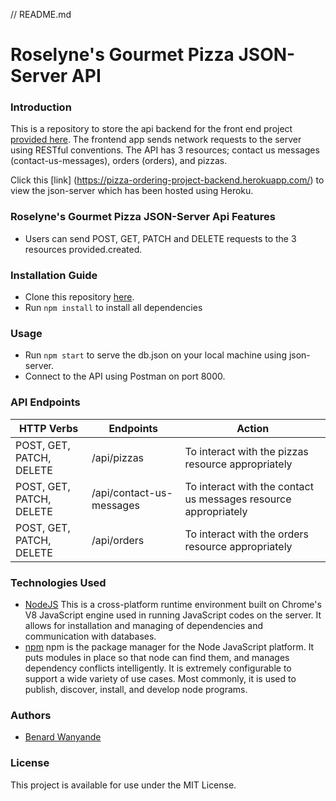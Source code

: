 // README.md
# Roselyne's Gourmet Pizza JSON-Server API
### Introduction
This is a repository to store the api backend for the front end project [provided here](https://github.com/benard-dev/pizza-ordering-project.git). The frontend app sends network requests to the server using RESTful conventions. The API has 3 resources; contact us messages (contact-us-messages), orders (orders), and pizzas.

Click this [link] (https://pizza-ordering-project-backend.herokuapp.com/) to view the json-server which has been hosted using Heroku.
### Roselyne's Gourmet Pizza JSON-Server Api Features
* Users can send POST, GET, PATCH and DELETE requests to the 3 resources provided.created.
### Installation Guide
* Clone this repository [here](https://github.com/benard-dev/pizza-ordering-project-backend-json-server).
* Run `npm install` to install all dependencies
### Usage
* Run `npm start` to serve the db.json on your local machine using json-server.
* Connect to the API using Postman on port 8000.
### API Endpoints
| HTTP Verbs | Endpoints | Action |
| --- | --- | --- |
| POST, GET, PATCH, DELETE | /api/pizzas | To interact with the pizzas resource appropriately |
| POST, GET, PATCH, DELETE | /api/contact-us-messages | To interact with the contact us messages resource appropriately |
| POST, GET, PATCH, DELETE | /api/orders | To interact with the orders resource appropriately |
### Technologies Used
* [NodeJS](https://nodejs.org/) This is a cross-platform runtime environment built on Chrome's V8 JavaScript engine used in running JavaScript codes on the server. It allows for installation and managing of dependencies and communication with databases.
* [npm](https://www.npmjs.org/) npm is the package manager for the Node JavaScript platform. It puts modules in place so that node can find them, and manages dependency conflicts intelligently. It is extremely configurable to support a wide variety of use cases. Most commonly, it is used to publish, discover, install, and develop node programs.
### Authors
* [Benard Wanyande](https://github.com/benard-dev)
### License
This project is available for use under the MIT License.